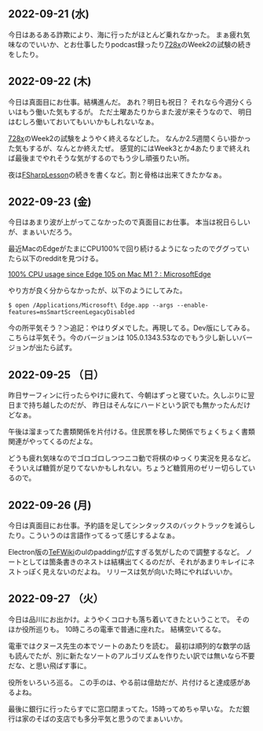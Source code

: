 ## 2022-09-21 (水)

今日はあるある詐欺により、海に行ったがほとんど乗れなかった。
まぁ疲れ気味なのでいいか、とお仕事したりpodcast録ったり[728x](728x.md)のWeek2の試験の続きをしたり。

## 2022-09-22 (木)

今日は真面目にお仕事。結構進んだ。
あれ？明日も祝日？
それなら今週分くらいはもう働いた気もするが。
ただ土曜あたりからまた波が来そうなので、
明日はむしろ働いておいてもいいかもしれないなぁ。

[728x](728x.md)のWeek2の試験をようやく終えるなどした。
なんか2.5週間くらい掛かった気もするが、なんとか終えたぜ。
感覚的にはWeek3とか4あたりまで終えれば最後までやれそうな気がするのでもう少し頑張りたい所。

夜は[FSharpLesson](FSharpLesson.md)の続きを書くなど。割と骨格は出来てきたかなぁ。

## 2022-09-23 (金)

今日はあまり波が上がってこなかったので真面目にお仕事。
本当は祝日らしいが、まぁいいだろう。

最近MacのEdgeがたまにCPU100%で回り続けるようになったのでググっていたら以下のredditを見つける。

[100% CPU usage since Edge 105 on Mac M1 ? : MicrosoftEdge](https://www.reddit.com/r/MicrosoftEdge/comments/x89osx/100_cpu_usage_since_edge_105_on_mac_m1/)

やり方が良く分からなかったが、以下のようにしてみた。

```
$ open /Applications/Microsoft\ Edge.app --args --enable-features=msSmartScreenLegacyDisabled
```

今の所平気そう？＞追記：やはりダメでした。再現してる。Dev版にしてみる。こちらは平気そう。今のバージョンは 105.0.1343.53なのでもう少し新しいバージョンが出たら試す。

## 2022-09-25 （日）

昨日サーフィンに行ったらやけに疲れて、今朝はずっと寝ていた。久しぶりに翌日まで持ち越したのだが、
昨日はそんなにハードという訳でも無かったんだけどなぁ。

午後は溜まってた書類関係を片付ける。住民票を移した関係でちょくちょく書類関連がやってくるのだよな。

どうも疲れ気味なのでゴロゴロしつつニコ動で将棋のゆっくり実況を見るなど。
そういえば糖質が足りてないかもしれない。ちょうど糖質用のゼリー切らしているので。

## 2022-09-26 (月)

今日は真面目にお仕事。予約語を足してシンタックスのバックトラックを減らしたり。こういうのは言語作ってるって感じするよなぁ。

Electron版の[TeFWiki](TeFWiki.md)のulのpaddingが広すぎる気がしたので調整するなど。
ノートとしては箇条書きのネストは結構出てくるのだが、それがあまりキレイにネストっぽく見えないのだよね。
リリースは気が向いた時にやればいいか。

## 2022-09-27 （火）

今日は品川にお出かけ。ようやくコロナも落ち着いてきたということで。
そのほか役所巡りも。
10時ころの電車で普通に座れた。
結構空いてるな。

電車ではクヌース先生の本でソートのあたりを読む。
最初は順列的な数学の話も読んでたが、別に新たなソートのアルゴリズムを作りたい訳では無いなら不要だな、と思い飛ばす事に。

役所をいろいろ巡る。
この手のは、やる前は億劫だが、片付けると達成感があるよね。

最後に銀行に行ったらすでに窓口閉まってた。15時ってめちゃ早いな。
ただ銀行は家のそばの支店でも多分平気と思うのでまぁいいか。